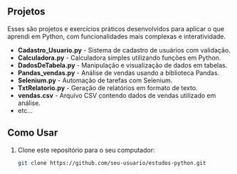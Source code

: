 ## Projetos

Esses são projetos e exercícios práticos desenvolvidos para aplicar o que aprendi em Python, com funcionalidades mais complexas e interatividade.

- **Cadastro_Usuario.py** - Sistema de cadastro de usuários com validação.
- **Calculadora.py** - Calculadora simples utilizando funções em Python.
- **DadosDeTabela.py** - Manipulação e visualização de dados em tabelas.
- **Pandas_vendas.py** - Análise de vendas usando a biblioteca Pandas.
- **Selenium.py** - Automação de tarefas com Selenium.
- **TxtRelatorio.py** - Geração de relatórios em formato de texto.
- **vendas.csv** - Arquivo CSV contendo dados de vendas utilizado em análise.
- etc...

## Como Usar

1. Clone este repositório para o seu computador:
   ```bash
   git clone https://github.com/seu-usuario/estudos-python.git
